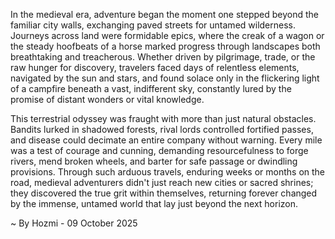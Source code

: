 
In the medieval era, adventure began the moment one stepped beyond the familiar city walls, exchanging paved streets for untamed wilderness. Journeys across land were formidable epics, where the creak of a wagon or the steady hoofbeats of a horse marked progress through landscapes both breathtaking and treacherous. Whether driven by pilgrimage, trade, or the raw hunger for discovery, travelers faced days of relentless elements, navigated by the sun and stars, and found solace only in the flickering light of a campfire beneath a vast, indifferent sky, constantly lured by the promise of distant wonders or vital knowledge.

This terrestrial odyssey was fraught with more than just natural obstacles. Bandits lurked in shadowed forests, rival lords controlled fortified passes, and disease could decimate an entire company without warning. Every mile was a test of courage and cunning, demanding resourcefulness to forge rivers, mend broken wheels, and barter for safe passage or dwindling provisions. Through such arduous travels, enduring weeks or months on the road, medieval adventurers didn't just reach new cities or sacred shrines; they discovered the true grit within themselves, returning forever changed by the immense, untamed world that lay just beyond the next horizon.

~ By Hozmi - 09 October 2025
